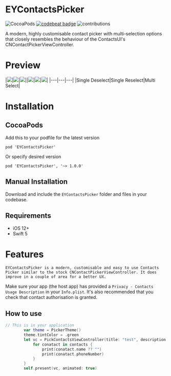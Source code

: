 # EYContactsPicker
![CocoaPods](https://img.shields.io/cocoapods/v/EYContactsPicker) [![codebeat badge](https://codebeat.co/badges/cd7df8d3-4e12-4c57-9d28-ff9e78c21420)](https://codebeat.co/projects/github-com-ehabyasser-eycontactspicker-main) ![contributions](https://img.shields.io/badge/contributions-welcome-informational.svg)

A modern, highly customisable contact picker with multi-selection options that closely resembles the behaviour of the ContactsUI's CNContactPickerViewController.

# Preview
|![](https://github.com/ehabyasser/EYContactsPicker/blob/main/images/Simulator%20Screenshot%20-%20iPhone%2015%20Pro%20-%202023-11-13%20at%2019.15.23.png)|![](https://github.com/ehabyasser/EYContactsPicker/blob/main/images/Simulator%20Screenshot%20-%20iPhone%2015%20Pro%20-%202023-11-13%20at%2019.17.47.png)|![](https://github.com/ehabyasser/EYContactsPicker/blob/main/images/Simulator%20Screenshot%20-%20iPhone%2015%20Pro%20-%202023-11-13%20at%2019.17.59.png)||![](https://github.com/ehabyasser/EYContactsPicker/blob/main/images/Simulator%20Screenshot%20-%20iPhone%2015%20Pro%20-%202023-11-13%20at%2019.18.12.png)|![](https://github.com/ehabyasser/EYContactsPicker/blob/main/images/Simulator%20Screenshot%20-%20iPhone%2015%20Pro%20-%202023-11-13%20at%2019.18.18.png)|![](https://github.com/ehabyasser/EYContactsPicker/blob/main/images/Simulator%20Screenshot%20-%20iPhone%2015%20Pro%20-%202023-11-13%20at%2019.18.44.png)|
|---|---|---|
|Single Deselect|Single Reselect|Multi Select|

# Installation

## CocoaPods
Add this to your podfile for the latest version
```
pod 'EYContactsPicker'
```
Or specify desired version
```
pod 'EYContactsPicker', '~> 1.0.0'
```


## Manual Installation
Download and include the `EYContactsPicker` folder and files in your codebase.

## Requirements
 - iOS 12+
 - Swift 5
 
# Features
    EYContactsPicker is a modern, customisable and easy to use Contacts Picker similar to the stock CNContactPickerViewController. It does improve in a couple of area for a better UX.


Make sure your app (the host app) has provided a `Privacy - Contacts Usage Description` in your `Info.plist`. 
It's also recommended that you check that contact authorisation is granted. 

## How to use
```swift
// This is in your application
        var theme = PickerTheme()
        theme.tintColor = .green
        let vc = PickContactsViewController(title: "test", description: "test description", pickerType: .list, country: .all , totalSelection: 100, theme: theme ,  isRTL: false) { contacts in
            for conatact in contacts {
                print(conatact.name ?? "")
                print(conatact.phoneNumber)
            }
        }
        self.present(vc, animated: true)
```
